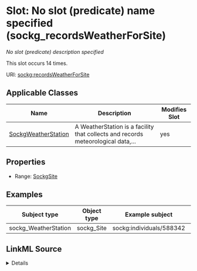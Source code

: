 

# Slot: No slot (predicate) name specified (sockg_recordsWeatherForSite)


_No slot (predicate) description specified_






This slot occurs 14 times.


URI: [sockg:recordsWeatherForSite](https://idir.uta.edu/sockg-ontology/docs/recordsWeatherForSite)



<!-- no inheritance hierarchy -->





## Applicable Classes

| Name | Description | Modifies Slot |
| --- | --- | --- |
| [SockgWeatherStation](../classes/SockgWeatherStation.md) | A WeatherStation is a facility that collects and records meteorological data,... |  yes  |







## Properties

* Range: [SockgSite](../classes/SockgSite.md)






## Examples

| Subject type | Object type | Example subject | Example object | Occurrences |
| --- | --- | --- | --- | --- |
| sockg_WeatherStation | sockg_Site | sockg:individuals/588342 | sockg:individuals/231084 | 14 |




## LinkML Source

<details>

```yaml
name: sockg_recordsWeatherForSite
annotations:
  count:
    tag: count
    value: 14
description: No slot (predicate) description specified
title: No slot (predicate) name specified
examples:
- object:
    example_object: sockg:individuals/231084
    example_object_type: sockg_Site
    example_predicate: sockg:recordsWeatherForSite
    example_subject: sockg:individuals/588342
    example_subject_type: sockg_WeatherStation
from_schema: soc-kg
rank: 1000
domain: sockg_WeatherStation
slot_uri: sockg:recordsWeatherForSite
alias: sockg_recordsWeatherForSite
domain_of:
- sockg_WeatherStation
range: sockg_Site

```
</details>